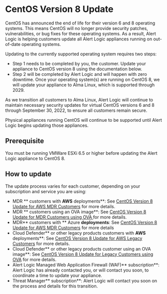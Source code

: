 # CentOS Version 8 Update

CentOS has announced the end of life for their version 6 and 8 operating systems. This means CentOS will no longer provide security patches, vulnerabilities, or bug fixes for these operating systems. As a result, Alert Logic is helping customers update all Alert Logic appliances running on out-of-date operating systems.

Updating to the currently supported operating system requires two steps:

* Step 1 needs to be completed by you, the customer. Update your appliance to CentOS version 8 using the documentation below.
* Step 2 will be completed by Alert Logic and will happen with zero downtime. Once your operating system(s) are running on CentOS 8, we will update your appliance to Alma Linux, which is supported through 2029.

As we transition all customers to Alma Linux, Alert Logic will continue to maintain necessary security updates for virtual CentOS versions 6 and 8 through September 30, 2022, to ensure all customers remain secure.

Physical appliances running CentOS will continue to be supported until Alert Logic begins updating those appliances.

## Prerequisite 

You must be running VMWare ESXi 6.5 or higher before updating the Alert Logic appliance to CentOS 8.

## How to update

The update process varies for each customer, depending on your subscription and service you are using:

* MDR ** customers with **AWS** deployments**: See [CentOS Version 8 Update for AWS MDR Customers](centos08-update-mdr-aws.md) for more details.
* MDR ** customers using an OVA image**: See [CentOS Version 8 Update for MDR Customers using OVA ](centos08-update-mdr-ova.md) for more details.
* MDR** customers with ** Azure **deployments**: See [CentOS Version 8 Update for AWS MDR Customers](centos08-update-mdr-aws.md) for more details
* Cloud Defender** or other legacy products customers with **AWS** deployments**: See [CentOS Version 8 Update for AWS Legacy Customers](centos08-update-legacy-aws.md) for more details.
* Cloud Defender**  or other legacy products customer using an OVA image**: See [CentOS Version 8 Update for  Legacy Customers using OVA](centos08-update-legacy-ova.md) for more details.
* Alert Logic Managed Web Application Firewall (WAF)** subscription**: Alert Logic has already contacted you, or will contact you soon, to coordinate a time to update your appliance.
* Threat Manager** subscription**: Alert Logic will contact you soon on the process and details for this transition.
